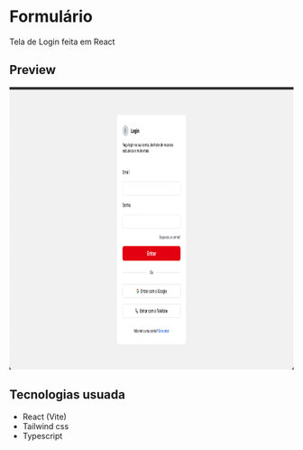 # Formulário

Tela de Login feita em React

## Preview

<img src="/public/capa.png" width="900" height="500">

## Tecnologias usuada

- React (Vite)
- Tailwind css
- Typescript
